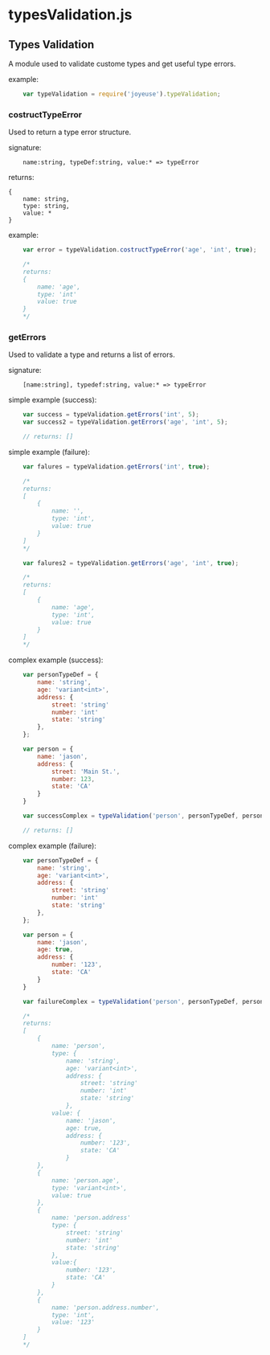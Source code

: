 # typesValidation.js

## Types Validation

A module used to validate custome types and get useful type errors.

example:
```javascript
    var typeValidation = require('joyeuse').typeValidation;
```

### costructTypeError

Used to return a type error structure.

signature:
```
    name:string, typeDef:string, value:* => typeError
```

returns:
```
{
    name: string,
    type: string,
    value: *
}
```

example:
```javascript
    var error = typeValidation.costructTypeError('age', 'int', true);

    /*
    returns:
    {
        name: 'age',
        type: 'int'
        value: true
    }
    */
```

### getErrors

Used to validate a type and returns a list of errors.

signature:
```
    [name:string], typedef:string, value:* => typeError
```

simple example (success):
```javascript
    var success = typeValidation.getErrors('int', 5);
    var success2 = typeValidation.getErrors('age', 'int', 5);

    // returns: []
```

simple example (failure):
```javascript
    var falures = typeValidation.getErrors('int', true);

    /*
    returns:
    [
        {
            name: '',
            type: 'int',
            value: true
        }
    ]
    */

    var falures2 = typeValidation.getErrors('age', 'int', true);

    /*
    returns:
    [
        {
            name: 'age',
            type: 'int',
            value: true
        }
    ]
    */
```

complex example (success):
```javascript
    var personTypeDef = {
        name: 'string',
        age: 'variant<int>',
        address: {
            street: 'string'
            number: 'int'
            state: 'string'
        },
    };

    var person = {
        name: 'jason',
        address: {
            street: 'Main St.',
            number: 123,
            state: 'CA'
        }
    }

    var successComplex = typeValidation('person', personTypeDef, person);

    // returns: []
```

complex example (failure):
```javascript
    var personTypeDef = {
        name: 'string',
        age: 'variant<int>',
        address: {
            street: 'string'
            number: 'int'
            state: 'string'
        },
    };

    var person = {
        name: 'jason',
        age: true,
        address: {
            number: '123',
            state: 'CA'
        }
    }

    var failureComplex = typeValidation('person', personTypeDef, person);

    /*
    returns:
    [
        {
            name: 'person',
            type: {
                name: 'string',
                age: 'variant<int>',
                address: {
                    street: 'string'
                    number: 'int'
                    state: 'string'
                },
            value: {
                name: 'jason',
                age: true,
                address: {
                    number: '123',
                    state: 'CA'
                }
        },
        {
            name: 'person.age',
            type: 'variant<int>',
            value: true
        },
        {
            name: 'person.address'
            type: {
                street: 'string'
                number: 'int'
                state: 'string'
            },
            value:{
                number: '123',
                state: 'CA'
            }
        },
        {
            name: 'person.address.number',
            type: 'int',
            value: '123'
        }
    ]
    */
```
